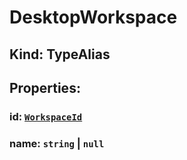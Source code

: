 # **DesktopWorkspace**

## **Kind: TypeAlias**

## **Properties**:

### id: [`WorkspaceId`](./WorkspaceId)

### name: `string` | `null`
